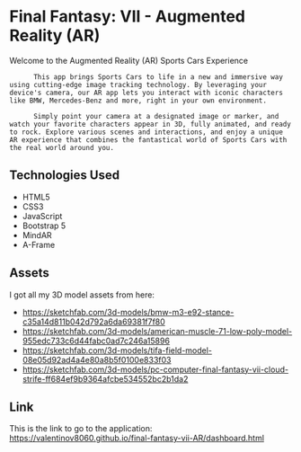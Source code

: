 # Final Fantasy: VII - Augmented Reality (AR) 

 Welcome to the Augmented Reality (AR) Sports Cars Experience

          This app brings Sports Cars to life in a new and immersive way using cutting-edge image tracking technology. By leveraging your device's camera, our AR app lets you interact with iconic characters like BMW, Mercedes-Benz and more, right in your own environment.

          Simply point your camera at a designated image or marker, and watch your favorite characters appear in 3D, fully animated, and ready to rock. Explore various scenes and interactions, and enjoy a unique AR experience that combines the fantastical world of Sports Cars with the real world around you.

## Technologies Used

- HTML5
- CSS3
- JavaScript
- Bootstrap 5
- MindAR
- A-Frame

## Assets

I got all my 3D model assets from here:
- https://sketchfab.com/3d-models/bmw-m3-e92-stance-c35a14d811b042d792a6da69381f7f80
- https://sketchfab.com/3d-models/american-muscle-71-low-poly-model-955edc733c6d44fabc0ad7c246a15896
- https://sketchfab.com/3d-models/tifa-field-model-08e05d92ad4a4e80a8b5f0100e833f03
- https://sketchfab.com/3d-models/pc-computer-final-fantasy-vii-cloud-strife-ff684ef9b9364afcbe534552bc2b1da2

## Link

This is the link to go to the application:
https://valentinov8060.github.io/final-fantasy-vii-AR/dashboard.html
